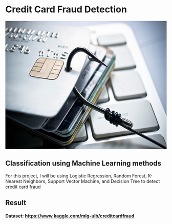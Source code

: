 # Credit Card Fraud Detection

<img src = "Images/intro.jpeg" width = "620" height = "400">

## Classification using Machine Learning methods
For this project, I will be using Logistic Regression, Random Forest, K-Nearest Neighbors, Support Vector Machine, and Decision Tree to detect credit card fraud

## Result



#### Dataset: https://www.kaggle.com/mlg-ulb/creditcardfraud
